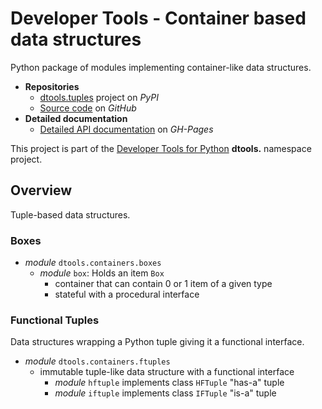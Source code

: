 # Developer Tools - Container based data structures

Python package of modules implementing container-like data structures.

- **Repositories**
  - [dtools.tuples][1] project on *PyPI*
  - [Source code][2] on *GitHub*
- **Detailed documentation**
  - [Detailed API documentation][3] on *GH-Pages*

This project is part of the
[Developer Tools for Python][4] **dtools.** namespace project.

## Overview

Tuple-based data structures.

### Boxes

- *module* `dtools.containers.boxes`
  - *module* `box`: Holds an item `Box`
    - container that can contain 0 or 1 item of a given type
    - stateful with a procedural interface

### Functional Tuples

Data structures wrapping a Python tuple giving it a functional
interface.

- *module* `dtools.containers.ftuples`
    - immutable tuple-like data structure with a functional interface
      - *module* `hftuple` implements class `HFTuple` "has-a" tuple
      - *module* `iftuple` implements class `IFTuple` "is-a" tuple

[1]: https://pypi.org/project/dtools.containers/
[2]: https://github.com/grscheller/dtools-containers/
[3]: https://grscheller.github.io/dtools-namespace_projects/containers/
[4]: https://github.com/grscheller/dtools-namespace_projects/blob/main/README.md
